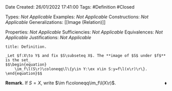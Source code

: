 <br />
<br />

Date Created: 26/01/2022 17:41:00
Tags: #Definition #Closed 

Types: _Not Applicable_
Examples: _Not Applicable_ 
Constructions: _Not Applicable_
Generalizations: [[Image (Relation)]]

Properties: _Not Applicable_
Sufficiencies: _Not Applicable_
Equivalences: _Not Applicable_
Justifications: _Not Applicable_

``` ad-Definition
title: Definition.

_Let $f:X\to Y$ and fix $S\subseteq X$. The **image of $S$ under $f$** is the set_
$$\begin{equation}
    \im_f\l(S\r)\coloneqq\l\{y\in Y:\ex x\in S:y=f\l(x\r)\r\}.
\end{equation}$$

```

**Remark.** If $S=X$, write $\im f\coloneqq\im_f\l(X\r)$.<span style="float:right;">$\blacklozenge$</span>

